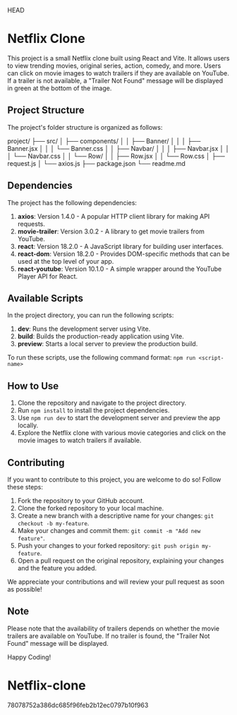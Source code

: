  HEAD
# Netflix Clone 

This project is a small Netflix clone built using React and Vite. It allows users to view trending movies, original series, action, comedy, and more. Users can click on movie images to watch trailers if they are available on YouTube. If a trailer is not available, a "Trailer Not Found" message will be displayed in green at the bottom of the image.

## Project Structure

The project's folder structure is organized as follows:

project/
├── src/
│ ├── components/
│ │ ├── Banner/
│ │ │ ├── Banner.jsx
│ │ │ └── Banner.css
│ │ ├── Navbar/
│ │ │ ├── Navbar.jsx
│ │ │ └── Navbar.css
│ │ └── Row/
│ │ ├── Row.jsx
│ │ └── Row.css
│ ├── request.js
│ └── axios.js
├── package.json
└── readme.md


## Dependencies

The project has the following dependencies:

1. **axios**: Version 1.4.0 - A popular HTTP client library for making API requests.
2. **movie-trailer**: Version 3.0.2 - A library to get movie trailers from YouTube.
3. **react**: Version 18.2.0 - A JavaScript library for building user interfaces.
4. **react-dom**: Version 18.2.0 - Provides DOM-specific methods that can be used at the top level of your app.
5. **react-youtube**: Version 10.1.0 - A simple wrapper around the YouTube Player API for React.

## Available Scripts

In the project directory, you can run the following scripts:

1. **dev**: Runs the development server using Vite.
2. **build**: Builds the production-ready application using Vite.
3. **preview**: Starts a local server to preview the production build.

To run these scripts, use the following command format: `npm run <script-name>`

## How to Use

1. Clone the repository and navigate to the project directory.
2. Run `npm install` to install the project dependencies.
3. Use `npm run dev` to start the development server and preview the app locally.
4. Explore the Netflix clone with various movie categories and click on the movie images to watch trailers if available.

## Contributing

If you want to contribute to this project, you are welcome to do so! Follow these steps:

1. Fork the repository to your GitHub account.
2. Clone the forked repository to your local machine.
3. Create a new branch with a descriptive name for your changes: `git checkout -b my-feature`.
4. Make your changes and commit them: `git commit -m "Add new feature"`.
5. Push your changes to your forked repository: `git push origin my-feature`.
6. Open a pull request on the original repository, explaining your changes and the feature you added.

We appreciate your contributions and will review your pull request as soon as possible!

## Note
Please note that the availability of trailers depends on whether the movie trailers are available on YouTube. If no trailer is found, the "Trailer Not Found" message will be displayed.

Happy Coding!

# Netflix-clone
 78078752a386dc685f96feb2b12ec0797b10f963
